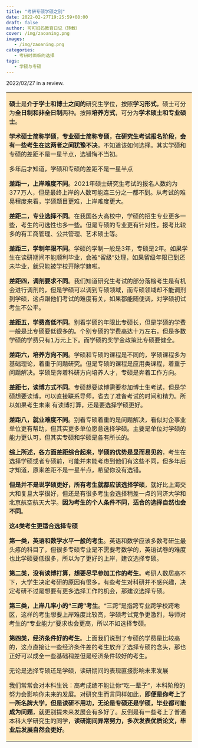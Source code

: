 ```yaml
---
title: "考研专硕学硕之别"
date: 2022-02-27T19:25:59+08:00
draft: false
author: 可可妈妈教育日记（转载）
cover: /img/zaoaning.png
images: 
   - /img/zaoaning.png
categories:
   - 考研时面临的选择
tags:
   - 学硕与专硕
---
```


2022/02/27 in a review.

<!--more-->

<table><tr><td bgcolor=moccasin>



  **硕士**是**介于学士和博士之间的**研究生学位，按照**学习形式**，硕士可分为**全日制和非全日制**两种。按照**培养方式**，可分为**学术硕士和专业硕士**。

  **学术硕士简称学硕，专业硕士简称专硕，在研究生考试报名阶段，会有一些考生在这两者之间犹豫不决**，不知道该如何选择。其实学硕和专硕的差距不是一星半点，选错悔不当初。

  多年后才知道，学硕和专硕的差距不是一星半点

  **差距一，上岸难度不同**。2021年硕士研究生考试的报名人数约为377万人，但是最终上岸的人数可能连三分之一都不到。从考试的难易程度来看，学硕题目更难，上岸难度更大。

  **差距二，专业选择不同**。在我国各大高校中，学硕的招生专业更多一些，考生的可选性也多一些。但是专硕的专业更有针对性，报考比较多的有工商管理、公共管理、艺术硕士等。

  **差距三，学制年限不同**。学硕的学制一般是3年，专硕是2年。如果学生在读研期间不能顺利毕业，会被“留级”处理，如果留级年限已到还未毕业，就只能被学校开除学籍啦。

  **差距四，调剂要求不同**。我们知道研究生考试的部分落榜考生是有机会进行调剂的，但是学硕可以调到专硕领域，而专硕领域却不能调剂到学硕，这点跟他们考试的难度有关，如果都能随便调，对学硕初试考生不公平。

  **差距五，学费高低不同**。别看学硕的年限比专硕长，但是学硕的学费一般是比专硕要低很多的。个别专硕的学费高达十万左右，但是多数学硕的学费只有1万元上下。而学硕的奖学金政策比专硕要健全。

  **差距六，培养方向不同**。学硕和专硕的课程是不同的，学硕课程多为基础理论，着重于问题研究。但是专硕的课程是应用类课程，着重于问题解决。学硕是奔着科研方向培养人才，专硕是奔着工作方向。

  **差距七，读博方式不同**。专硕想要读博需要参加博士生考试，但是学硕想要读博，可以直接联系导师，省去了准备考试的时间和精力。所以如果考生未来 有读博打算，还是要选择学硕更好。

  **差距八，就业难度不同**。别看专硕着重的是问题解决，看似对企事业单位更有帮助，但其实更多单位愿意选择学硕。主要是单位对学硕的能力更认可，但其实专硕和学硕是各有所长的。

  **综上所述，各方面差距综合起来，学硕的优势是显而易见的**，考生在选择学硕或者专硕前，可能并未能考虑到他们有这些不同，但多年后才知道，原来差距不是一星半点，希望你没有选错。

  **但是并不是说学硕更好，所有考生就都应该选择学硕**，就好比上海交大和复旦大学很好，但还是有很多考生会选择稍差一点的同济大学和北京航空航天大学。**因为考生的个人条件不同，适合的选择自然也会不同**。

  **这4类考生更适合选择专硕**

  **第一类，英语和数学水平一般的考生**。英语和数学应该多数考研生最头疼的科目了，但很多专硕专业是不需要考数学的，英语试卷的难度也比学硕要低很多，所以为了更好的上岸，建议选择专硕。

  **第二类，没有读博打算，想要尽早参加工作的考生**。考研人数居高不下，大学生决定考研的原因有很多，有些考生对科研并不感兴趣，决定考研不过是想要有更多选择工作的机会，那建议选择专硕。

  **第三类，上岸几率小的“三跨”考生**。“三跨”是指跨专业跨学校跨地区，这样的考生想要上岸难度比较高，学硕考试竞争更激烈，导师对考生的“专业能力”要求也会更高，所以不如选择专硕。

  **第四类，经济条件好的考生**。上面我们说到了专硕的学费是比较高的，这点直接让一些经济条件差的考生放弃了选择专硕的念头，那也正好可以成全一些基础稍差但是经济条件较好的考生。

  无论是选择专硕还是学硕，读研期间的表现直接影响未来发展

  我们常常会对本科生说：高考成绩不能让你“吃一辈子”，本科阶段的努力会影响你未来的发展。对研究生而言同样如此，**即便是你考上了一所名牌大学，但是读研不用功，无论是专硕还是学硕，毕业都可能成为问题**，就更别提未来发展会有多好了。反倒是有一些考上了普通本科大学研究生的同学，**读研期间异常努力，多次发表优质论文，毕业后发展自然会更好**。

</td></tr></table>

